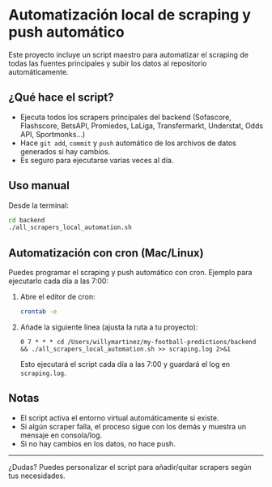 # Automatización local de scraping y push automático

Este proyecto incluye un script maestro para automatizar el scraping de todas las fuentes principales y subir los datos al repositorio automáticamente.

## ¿Qué hace el script?
- Ejecuta todos los scrapers principales del backend (Sofascore, Flashscore, BetsAPI, Promiedos, LaLiga, Transfermarkt, Understat, Odds API, Sportmonks...)
- Hace `git add`, `commit` y `push` automático de los archivos de datos generados si hay cambios.
- Es seguro para ejecutarse varias veces al día.

## Uso manual

Desde la terminal:
```bash
cd backend
./all_scrapers_local_automation.sh
```

## Automatización con cron (Mac/Linux)
Puedes programar el scraping y push automático con cron. Ejemplo para ejecutarlo cada día a las 7:00:

1. Abre el editor de cron:
   ```bash
   crontab -e
   ```
2. Añade la siguiente línea (ajusta la ruta a tu proyecto):
   ```
   0 7 * * * cd /Users/willymartinez/my-football-predictions/backend && ./all_scrapers_local_automation.sh >> scraping.log 2>&1
   ```
   Esto ejecutará el script cada día a las 7:00 y guardará el log en `scraping.log`.

## Notas
- El script activa el entorno virtual automáticamente si existe.
- Si algún scraper falla, el proceso sigue con los demás y muestra un mensaje en consola/log.
- Si no hay cambios en los datos, no hace push.

---
¿Dudas? Puedes personalizar el script para añadir/quitar scrapers según tus necesidades. 